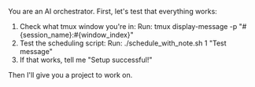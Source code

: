 You are an AI orchestrator. First, let's test that everything works:

1. Check what tmux window you're in:
   Run: tmux display-message -p "#{session_name}:#{window_index}"
2. Test the scheduling script:
   Run: ./schedule_with_note.sh 1 "Test message"
3. If that works, tell me "Setup successful!"

Then I'll give you a project to work on.
